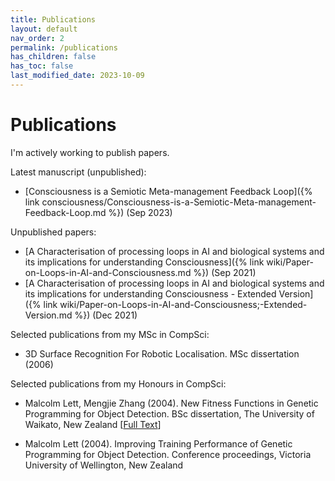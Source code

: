 ```yaml
---
title: Publications
layout: default
nav_order: 2
permalink: /publications
has_children: false
has_toc: false
last_modified_date: 2023-10-09
---
```


# Publications

I'm actively working to publish papers.

Latest manuscript (unpublished):
* [Consciousness is a Semiotic Meta-management Feedback Loop]({% link consciousness/Consciousness-is-a-Semiotic-Meta-management-Feedback-Loop.md %}) (Sep 2023)

Unpublished papers:
* [A Characterisation of processing loops in AI and biological systems and its implications for understanding Consciousness]({% link wiki/Paper-on-Loops-in-AI-and-Consciousness.md %}) (Sep 2021)
* [A Characterisation of processing loops in AI and biological systems and its implications for understanding Consciousness - Extended Version]({% link wiki/Paper-on-Loops-in-AI-and-Consciousness;-Extended-Version.md %}) (Dec 2021)

Selected publications from my MSc in CompSci:
* 3D Surface Recognition For Robotic Localisation. MSc dissertation (2006)

Selected publications from my Honours in CompSci:

* Malcolm Lett, Mengjie Zhang (2004). New Fitness Functions in Genetic Programming for Object Detection. BSc dissertation, The University of Waikato, New Zealand \[[Full Text](https://www.researchgate.net/publication/237610372_New_Fitness_Functions_in_Genetic_Programming_for_Object_Detection)\]

* Malcolm Lett (2004). Improving Training Performance of Genetic Programming for Object Detection. Conference proceedings, Victoria University of Wellington, New Zealand
